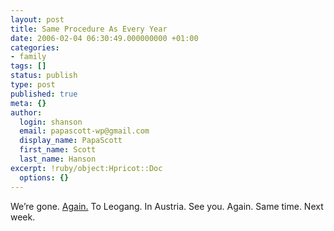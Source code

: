 ```yaml
---
layout: post
title: Same Procedure As Every Year
date: 2006-02-04 06:30:49.000000000 +01:00
categories:
- family
tags: []
status: publish
type: post
published: true
meta: {}
author:
  login: shanson
  email: papascott-wp@gmail.com
  display_name: PapaScott
  first_name: Scott
  last_name: Hanson
excerpt: !ruby/object:Hpricot::Doc
  options: {}
---
```

<p>We&rsquo;re gone. <a href="http://www.papascott.de/archives/2005/02/26/vacation/" title="PapaScott &raquo; Blog Archive &raquo; Vacation">Again.</a> To Leogang. In Austria. See you. Again. Same time. Next week. </p>
